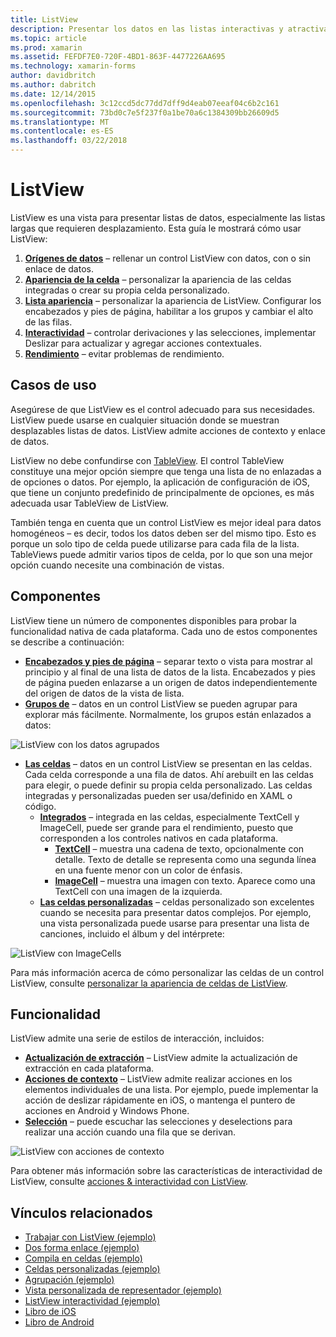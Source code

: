 ```yaml
---
title: ListView
description: Presentar los datos en las listas interactivas y atractivas.
ms.topic: article
ms.prod: xamarin
ms.assetid: FEFDF7E0-720F-4BD1-863F-4477226AA695
ms.technology: xamarin-forms
author: davidbritch
ms.author: dabritch
ms.date: 12/14/2015
ms.openlocfilehash: 3c12ccd5dc77dd7dff9d4eab07eeaf04c6b2c161
ms.sourcegitcommit: 73bd0c7e5f237f0a1be70a6c1384309bb26609d5
ms.translationtype: MT
ms.contentlocale: es-ES
ms.lasthandoff: 03/22/2018
---
```

# <a name="listview"></a>ListView

ListView es una vista para presentar listas de datos, especialmente las listas largas que requieren desplazamiento. Esta guía le mostrará cómo usar ListView:

1. **[Orígenes de datos](data-and-databinding.md)**  &ndash; rellenar un control ListView con datos, con o sin enlace de datos.
2. **[Apariencia de la celda](customizing-cell-appearance.md)**  &ndash; personalizar la apariencia de las celdas integradas o crear su propia celda personalizado.
3. **[Lista apariencia](customizing-list-appearance.md)**  &ndash; personalizar la apariencia de ListView. Configurar los encabezados y pies de página, habilitar a los grupos y cambiar el alto de las filas.
4. **[Interactividad](interactivity.md)**  &ndash; controlar derivaciones y las selecciones, implementar Deslizar para actualizar y agregar acciones contextuales.
5. **[Rendimiento](performance.md)**  &ndash; evitar problemas de rendimiento.

## <a name="use-cases"></a>Casos de uso
Asegúrese de que ListView es el control adecuado para sus necesidades. ListView puede usarse en cualquier situación donde se muestran desplazables listas de datos. ListView admite acciones de contexto y enlace de datos.

ListView no debe confundirse con [TableView](~/xamarin-forms/user-interface/tableview.md). El control TableView constituye una mejor opción siempre que tenga una lista de no enlazadas a de opciones o datos. Por ejemplo, la aplicación de configuración de iOS, que tiene un conjunto predefinido de principalmente de opciones, es más adecuada usar TableView de ListView.

También tenga en cuenta que un control ListView es mejor ideal para datos homogéneos &ndash; es decir, todos los datos deben ser del mismo tipo. Esto es porque un solo tipo de celda puede utilizarse para cada fila de la lista. TableViews puede admitir varios tipos de celda, por lo que son una mejor opción cuando necesite una combinación de vistas.


## <a name="components"></a>Componentes
ListView tiene un número de componentes disponibles para probar la funcionalidad nativa de cada plataforma. Cada uno de estos componentes se describe a continuación:

- **[Encabezados y pies de página](customizing-list-appearance.md#Headers_and_Footers)**  &ndash; separar texto o vista para mostrar al principio y al final de una lista de datos de la lista. Encabezados y pies de página pueden enlazarse a un origen de datos independientemente del origen de datos de la vista de lista.
- **[Grupos de](customizing-list-appearance.md#Grouping)**  &ndash; datos en un control ListView se pueden agrupar para explorar más fácilmente. Normalmente, los grupos están enlazados a datos:

![](images/grouping-depth.png "ListView con los datos agrupados")

- **[Las celdas](customizing-cell-appearance.md)**  &ndash; datos en un control ListView se presentan en las celdas. Cada celda corresponde a una fila de datos. Ahí arebuilt en las celdas para elegir, o puede definir su propia celda personalizado. Las celdas integradas y personalizadas pueden ser usa/definido en XAML o código.
  - **[Integrados](customizing-cell-appearance.md#Built_in_Cells)**  &ndash; integrada en las celdas, especialmente TextCell y ImageCell, puede ser grande para el rendimiento, puesto que corresponden a los controles nativos en cada plataforma.
    - **[TextCell](customizing-cell-appearance.md#TextCell)**  &ndash; muestra una cadena de texto, opcionalmente con detalle. Texto de detalle se representa como una segunda línea en una fuente menor con un color de énfasis.
    - **[ImageCell](customizing-cell-appearance.md#ImageCell)**  &ndash; muestra una imagen con texto. Aparece como una TextCell con una imagen de la izquierda.
  - **[Las celdas personalizadas](customizing-cell-appearance.md#customcells)**  &ndash; celdas personalizado son excelentes cuando se necesita para presentar datos complejos. Por ejemplo, una vista personalizada puede usarse para presentar una lista de canciones, incluido el álbum y del intérprete:

![](images/image-cell-default.png "ListView con ImageCells")

Para más información acerca de cómo personalizar las celdas de un control ListView, consulte [personalizar la apariencia de celdas de ListView](customizing-cell-appearance.md).

## <a name="functionality"></a>Funcionalidad
ListView admite una serie de estilos de interacción, incluidos:

- **[Actualización de extracción](interactivity.md#Pull_to_Refresh)**  &ndash; ListView admite la actualización de extracción en cada plataforma.
- **[Acciones de contexto](interactivity.md#Context_Actions)**  &ndash; ListView admite realizar acciones en los elementos individuales de una lista. Por ejemplo, puede implementar la acción de deslizar rápidamente en iOS, o mantenga el puntero de acciones en Android y Windows Phone.
- **[Selección](interactivity.md#selectiontaps)**  &ndash; puede escuchar las selecciones y deselections para realizar una acción cuando una fila que se derivan.

![](images/context-default.png "ListView con acciones de contexto")

Para obtener más información sobre las características de interactividad de ListView, consulte [acciones & interactividad con ListView](interactivity.md).


## <a name="related-links"></a>Vínculos relacionados

- [Trabajar con ListView (ejemplo)](https://developer.xamarin.com/samples/WorkingWithListview)
- [Dos forma enlace (ejemplo)](https://developer.xamarin.com/samples/xamarin-forms/UserInterface/ListView/SwitchEntryTwoBinding)
- [Compila en celdas (ejemplo)](https://developer.xamarin.com/samples/xamarin-forms/UserInterface/ListView/BuiltInCells)
- [Celdas personalizadas (ejemplo)](https://developer.xamarin.com/samples/xamarin-forms/UserInterface/ListView/CustomCells)
- [Agrupación (ejemplo)](https://developer.xamarin.com/samples/xamarin-forms/UserInterface/ListView/Grouping)
- [Vista personalizada de representador (ejemplo)](https://developer.xamarin.com/samples/xamarin-forms/UserInterface/ListView/WorkingWithListviewNative)
- [ListView interactividad (ejemplo)](https://developer.xamarin.com/samples/xamarin-forms/UserInterface/ListView/interactivity)
- [Libro de iOS](https://developer.xamarin.com/workbooks/xamarin-forms/user-interface/listview/ListView1-ios.workbook)
- [Libro de Android](https://developer.xamarin.com/workbooks/xamarin-forms/user-interface/listview/ListView1-android.workbook)

